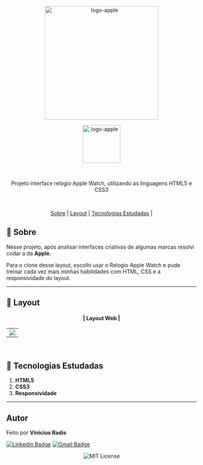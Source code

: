 
<p align="center"> <img src="https://upload.wikimedia.org/wikipedia/commons/thumb/f/fa/Apple_logo_black.svg/1724px-Apple_logo_black.svg.png" alt="logo-apple" width="300"> </p>

<p align="center"><img src="https://upload.wikimedia.org/wikipedia/commons/thumb/e/e4/Apple_Watch_official_logo.svg/2560px-Apple_Watch_official_logo.svg.png"alt="logo-apple" width="100"> </p> 

<br>
     

<p align="center">Projeto interface relogio Apple Watch, utilizando as linguagens HTML5 e CSS3 </p>
<br>

<p align="center">
  <a href="#small_blue_diamond-sobre">Sobre</a> |
  <a href="#small_blue_diamond-layout">Layout</a> |
  <a href="#small_blue_diamond-tecnologias-estudadas">Tecnologias Estudadas</a> |  
  </p>

  
## 	:small_blue_diamond: **Sobre**

Nesse projeto, após analisar interfaces criativas de algumas marcas resolvi codar a da  **Apple**.

Para o clone desse layout, escolhi usar o Relogio Apple Watch e pude treinar cada vez mais minhas habilidades com HTML, CSS e a responsividade do layout. 


---

## :small_blue_diamond: **Layout**


 #### <p align="center">| Layout Web |</p>

<table align="center">
   <tr>
    <td valign="top"><img src="https://media.giphy.com/media/OXFOs2JzeZnytk6S4b/giphy.gif"
"
"> </td>
    
   </tr>
 </table>
 <br>



## :small_blue_diamond: **Tecnologias Estudadas**

1. **HTML5**
2. **CSS3**
3. **Responsividade**
   
---

## **Autor**

  
 Feito por <b>Vinicius Radis</b></a>  <a href="https://github.com/Viniradis"> </a>


[![Linkedin Badge](https://img.shields.io/badge/-LinkedIn-blue?style=flat-square&logo=Linkedin&logoColor=white&link=https://www.linkedin.com/in/vinicius-radis/)](https://www.linkedin.com/in/vin%C3%ADcius-radis/)
[![Gmail Badge](https://img.shields.io/badge/-viniradis@gmail.com-D14836?style=flat-square&logo=Gmail&logoColor=white&link=mailto:viniradis@gmail.com)](mailto:viniradis@gmail.com)<br>


<p align="center"> <img alt="MIT License" src="https://img.shields.io/badge/license-MIT-green"> </p>

